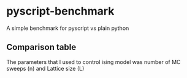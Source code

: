 # pyscript-benchmark
A simple benchmark for pyscript vs plain python


## Comparison table 

The parameters that I used to control ising model was number of MC sweeps (n) and Lattice size (L)



